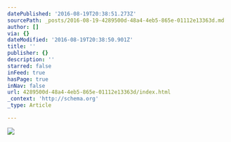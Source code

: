 ```yaml
---
datePublished: '2016-08-19T20:38:51.273Z'
sourcePath: _posts/2016-08-19-4289500d-48a4-4eb5-865e-01112e13363d.md
author: []
via: {}
dateModified: '2016-08-19T20:38:50.901Z'
title: ''
publisher: {}
description: ''
starred: false
inFeed: true
hasPage: true
inNav: false
url: 4289500d-48a4-4eb5-865e-01112e13363d/index.html
_context: 'http://schema.org'
_type: Article

---
```

![](https://the-grid-user-content.s3-us-west-2.amazonaws.com/1afa7e51-d1db-438a-8e8b-394da5c431c8.jpg)
